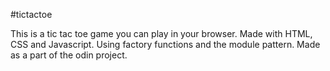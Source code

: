 #tictactoe

This is a tic tac toe game you can play in your browser.
Made with HTML, CSS and Javascript. Using factory functions and the module pattern.
Made as a part of the odin project.